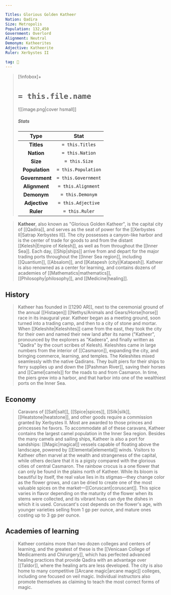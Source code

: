 ```yaml
---

Titles: Glorious Golden Katheer
Nation: Qadira
Size: Metropolis
Population: 132,450
Government: Overlord
Alignment: Neutral
Demonym: Katheerites
Adjective: Katheerite
Ruler: Xerbystes II

tag: 🌃
---
```


> [!infobox]+
> #  `= this.file.name`
> ![[image.png|cover hsmall]]
> ##### Stats
> Type | Stat |
> :---:|:---:|
> **Titles** | `= this.Titles` |
> **Nation** | `= this.Nation` |
> **Size** | `= this.Size` |
> **Population** | `= this.Population` |
> **Government** | `= this.Government` |
> **Alignment** | `= this.Alignment` |
> **Demonym** | `= this.Demonym` |
> **Adjective** | `= this.Adjective` |
> **Ruler** | `= this.Ruler` |



> **Katheer**, also known as "Glorious Golden Katheer", is the capital city of [[Qadira]], and serves as the seat of power for the [[Xerbystes II|Satrap Xerbystes II]]. The city possesses a canyon-like harbor and is the center of trade for goods to and from the distant [[Kelesh|Empire of Kelesh]], as well as from throughout the [[Inner Sea]]. Each day, [[Ship|ships]] arrive from and depart for the major trading ports throughout the [[Inner Sea region]], including [[Quantium]], [[Absalom]], and [[Katapesh (city)|Katapesh]]. Katheer is also renowned as a center for learning, and contains dozens of academies of [[Mathematics|mathematics]], [[Philosophy|philosophy]], and [[Medicine|healing]].



## History

> Katheer has founded in [[1290 AR]], next to the ceremonial ground of the annual [[Histaqen]] [[Nethys/Animals and Gears/Horse|horse]] race in its inaugural year. Katheer began as a meeting ground, soon turned into a trading camp, and then to a city of stone and mortar. When [[Keleshite|Keleshites]] came from the east, they took the city for their own and named their new land after its name ("Katheer", pronounced by the explorers as "Kadeera", and finally written as "Qadira" by the court scribes of Kelesh). Keleshites came in large numbers from the interior of [[Casmaron]], expanding the city, and bringing commerce, learning, and temples. The Keleshites mixed seamlessly with the native Qadirans. They built piers for their ships to ferry supplies up and down the [[Pashman River]], saving their horses and [[Camel|camels]] for the roads to and from Casmaron. In time, the piers grew into a harbor, and that harbor into one of the wealthiest ports on the Inner Sea.


## Economy

> Caravans of [[Salt|salt]], [[Spice|spices]], [[Silk|silk]], [[Heatstone|heatstone]], and other goods require a commission granted by Xerbystes II. Most are awarded to those princes and princesses he favors. To accommodate all of these caravans, Katheer contains the largest camel population in the Inner Sea region. Besides the many camels and sailing ships, Katheer is also a port for sandships: [[Magic|magical]] vessels capable of floating above the landscape, powered by [[Elemental|elemental]] winds.
> Visitors to Katheer often marvel at the wealth and strangeness of the capital, while others declare that it is a pigsty compared with the glorious cities of central Casmaron.
> The rainbow crocus is a one flower that can only be found in the plains north of Katheer. While its bloom is beautiful by itself, the real value lies in its stigmas—they change color as the flower grows, and can be dried to create one of the most valuable spices on the market—[[Coruscant|coruscant]]. This spice varies in flavor depending on the maturity of the flower when its stems were collected, and its vibrant hues can dye the dishes in which it is used. Coruscant's cost depends on the flower's age, with younger varieties selling from 1 gp per ounce, and mature ones costing up to 3 gp per ounce.


## Academies of learning

> Katheer contains more than two dozen colleges and centers of learning, and the greatest of these is the [[Venicaan College of Medicaments and Chirurgery]], which has perfected advanced healing practices that provide Qadira with an advantage over [[Taldor]], where the healing arts are less developed.
> The city is also home to many competitive [[Arcane magic|arcane magic]] colleges, including one focused on veil magic. Individual instructors also promote themselves as claiming to teach the most correct forms of magic.








